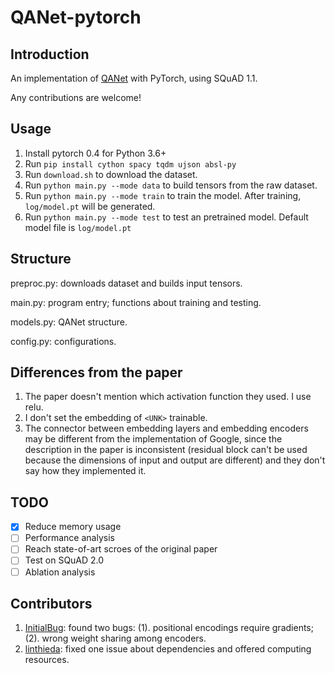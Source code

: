 # QANet-pytorch

## Introduction

An implementation of [QANet](https://arxiv.org/pdf/1804.09541.pdf) with PyTorch, using SQuAD 1.1. 

Any contributions are welcome!

## Usage

1. Install pytorch 0.4 for Python 3.6+
2. Run `pip install cython spacy tqdm ujson absl-py`
3. Run `download.sh` to download the dataset.
4. Run `python main.py --mode data` to build tensors from the raw dataset.
5. Run `python main.py --mode train` to train the model. After training, `log/model.pt` will be generated.
6. Run `python main.py --mode test` to test an pretrained model. Default model file is `log/model.pt`

## Structure
preproc.py: downloads dataset and builds input tensors.

main.py: program entry; functions about training and testing.

models.py: QANet structure.

config.py: configurations.

## Differences from the paper

1. The paper doesn't mention which activation function they used. I use relu.
2. I don't set the embedding of `<UNK>` trainable.
3. The connector between embedding layers and embedding encoders may be different from the implementation of Google, since the description in the paper is inconsistent (residual block can't be used because the dimensions of input and output are different) and they don't say how they implemented it.

## TODO

- [x] Reduce memory usage
- [ ] Performance analysis
- [ ] Reach state-of-art scroes of the original paper
- [ ] Test on SQuAD 2.0
- [ ] Ablation analysis

## Contributors
1. [InitialBug](https://github.com/InitialBug): found two bugs: (1). positional encodings require gradients; (2). wrong weight sharing among encoders.
2. [linthieda](https://github.com/linthieda): fixed one issue about dependencies and offered computing resources.
